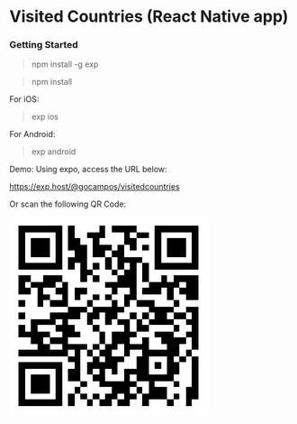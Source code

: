 # Visited Countries (React Native app)

### Getting Started

> npm install -g exp

> npm install

For iOS:
> exp ios

For Android:
> exp android


Demo:
Using expo, access the URL below:

https://exp.host/@gocampos/visitedcountries


Or scan the following QR Code:

![alt text](https://raw.githubusercontent.com/gocampos/visitedcountries/master/expo-qr-code.png)
